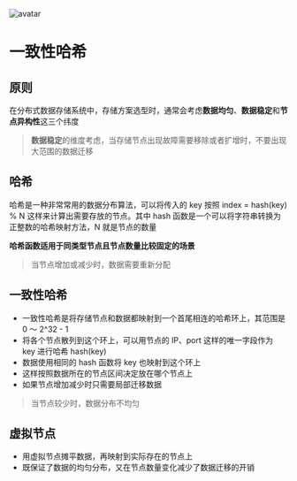![avatar](http://pythonup.cn/static/public/picture/119.png)

# 一致性哈希

## 原则

在分布式数据存储系统中，存储方案选型时，通常会考虑**数据均匀**、**数据稳定**和**节点异构性**这三个纬度

> **数据稳定**的维度考虑，当存储节点出现故障需要移除或者扩增时，不要出现大范围的数据迁移

## 哈希

哈希是一种非常常用的数据分布算法，可以将传入的 key 按照 index = hash(key) % N 这样来计算出需要存放的节点。其中 hash 函数是一个可以将字符串转换为正整数的哈希映射方法，N 就是节点的数量

**哈希函数适用于同类型节点且节点数量比较固定的场景**

> 当节点增加或减少时，数据需要重新分配

## 一致性哈希

* 一致性哈希是将存储节点和数据都映射到一个首尾相连的哈希环上，其范围是 0 ～ 2^32 - 1
* 将各个节点散列到这个环上，可以用节点的 IP、port 这样的唯一字段作为 key 进行哈希 hash(key)
* 数据使用相同的 hash 函数将 key 也映射到这个环上
* 这样按照数据所在的节点区间决定放在哪个节点上
* 如果节点增加减少时只需要局部迁移数据

> 当节点较少时，数据分布不均匀

## 虚拟节点

* 用虚拟节点摊平数据，再映射到实际存在的节点上
* 既保证了数据的均匀分布，又在节点数量变化减少了数据迁移的开销

